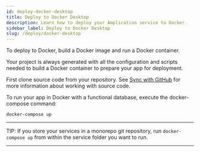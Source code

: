 ```yaml
---
id: deploy-docker-desktop
title: Deploy to Docker Desktop
description: Learn how to deploy your Amplication service to Docker.
sidebar_label: Deploy to Docker Desktop
slug: /deploy/docker-desktop
---
```


To deploy to Docker, build a Docker image and run a Docker container.

Your project is always generated with all the configuration and scripts needed to build a Docker container to prepare your app for deployment.

First clone source code from your repository. See [Sync with GitHub](https://docs.amplication.com/sync-with-github/) for more information about working with source code.

To run your app in Docker with a functional database, execute the docker-compose command:

`docker-compose up`

---

TIP:
If you store your services in a monorepo git repository, run `docker-compose up` from within the service folder you want to run.

---
